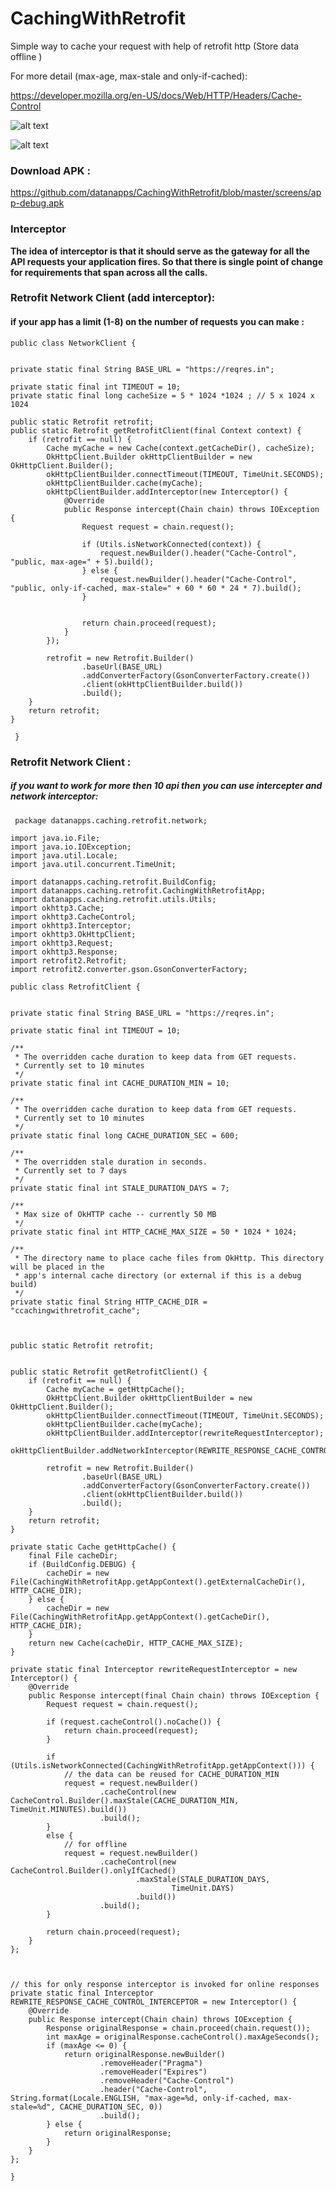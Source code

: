 # CachingWithRetrofit

Simple way to cache  your request with help of retrofit http (Store data offline )


For more detail (max-age, max-stale and only-if-cached):

https://developer.mozilla.org/en-US/docs/Web/HTTP/Headers/Cache-Control


![alt text](https://github.com/datanapps/CachingWithRetrofit/blob/master/screens/demo_0.gif)



![alt text](https://github.com/datanapps/CachingWithRetrofit/blob/master/screens/demo_1.gif)

### Download APK : 

https://github.com/datanapps/CachingWithRetrofit/blob/master/screens/app-debug.apk



### Interceptor
**The idea of interceptor is that it should serve as the gateway for all the API requests your application fires. So that there is single point of change for requirements that span across all the calls.**



### Retrofit Network Client (add interceptor):

#### if your app has a limit (1-8) on the number of requests you can make : 



    public class NetworkClient {


    private static final String BASE_URL = "https://reqres.in";

    private static final int TIMEOUT = 10;
    private static final long cacheSize = 5 * 1024 *1024 ; // 5 x 1024 x 1024

    public static Retrofit retrofit;
    public static Retrofit getRetrofitClient(final Context context) {
        if (retrofit == null) {
            Cache myCache = new Cache(context.getCacheDir(), cacheSize);
            OkHttpClient.Builder okHttpClientBuilder = new OkHttpClient.Builder();
            okHttpClientBuilder.connectTimeout(TIMEOUT, TimeUnit.SECONDS);
            okHttpClientBuilder.cache(myCache);
            okHttpClientBuilder.addInterceptor(new Interceptor() {
                @Override
                public Response intercept(Chain chain) throws IOException {
                    Request request = chain.request();

                    if (Utils.isNetworkConnected(context)) {
                        request.newBuilder().header("Cache-Control", "public, max-age=" + 5).build();
                    } else {
                        request.newBuilder().header("Cache-Control", "public, only-if-cached, max-stale=" + 60 * 60 * 24 * 7).build();
                    }


                    return chain.proceed(request);
                }
            });

            retrofit = new Retrofit.Builder()
                    .baseUrl(BASE_URL)
                    .addConverterFactory(GsonConverterFactory.create())
                    .client(okHttpClientBuilder.build())
                    .build();
        }
        return retrofit;
    }

     }
     
     
### Retrofit Network Client :
     
 ##### if you want to work for more then 10 api then you can use intercepter and network interceptor: 
     
     
     
     package datanapps.caching.retrofit.network;

    import java.io.File;
    import java.io.IOException;
    import java.util.Locale;
    import java.util.concurrent.TimeUnit;

    import datanapps.caching.retrofit.BuildConfig;
    import datanapps.caching.retrofit.CachingWithRetrofitApp;
    import datanapps.caching.retrofit.utils.Utils;
    import okhttp3.Cache;
    import okhttp3.CacheControl;
    import okhttp3.Interceptor;
    import okhttp3.OkHttpClient;
    import okhttp3.Request;
    import okhttp3.Response;
    import retrofit2.Retrofit;
    import retrofit2.converter.gson.GsonConverterFactory;

    public class RetrofitClient {


    private static final String BASE_URL = "https://reqres.in";

    private static final int TIMEOUT = 10;
    
    /**
     * The overridden cache duration to keep data from GET requests.
     * Currently set to 10 minutes
     */
    private static final int CACHE_DURATION_MIN = 10;

    /**
     * The overridden cache duration to keep data from GET requests.
     * Currently set to 10 minutes
     */
    private static final long CACHE_DURATION_SEC = 600;

    /**
     * The overridden stale duration in seconds.
     * Currently set to 7 days
     */
    private static final int STALE_DURATION_DAYS = 7;

    /**
     * Max size of OkHTTP cache -- currently 50 MB
     */
    private static final int HTTP_CACHE_MAX_SIZE = 50 * 1024 * 1024;

    /**
     * The directory name to place cache files from OkHttp. This directory will be placed in the
     * app's internal cache directory (or external if this is a debug build)
     */
    private static final String HTTP_CACHE_DIR = "ccachingwithretrofit_cache";



    public static Retrofit retrofit;


    public static Retrofit getRetrofitClient() {
        if (retrofit == null) {
            Cache myCache = getHttpCache();
            OkHttpClient.Builder okHttpClientBuilder = new OkHttpClient.Builder();
            okHttpClientBuilder.connectTimeout(TIMEOUT, TimeUnit.SECONDS);
            okHttpClientBuilder.cache(myCache);
            okHttpClientBuilder.addInterceptor(rewriteRequestInterceptor);
            okHttpClientBuilder.addNetworkInterceptor(REWRITE_RESPONSE_CACHE_CONTROL_INTERCEPTOR);

            retrofit = new Retrofit.Builder()
                    .baseUrl(BASE_URL)
                    .addConverterFactory(GsonConverterFactory.create())
                    .client(okHttpClientBuilder.build())
                    .build();
        }
        return retrofit;
    }

    private static Cache getHttpCache() {
        final File cacheDir;
        if (BuildConfig.DEBUG) {
            cacheDir = new File(CachingWithRetrofitApp.getAppContext().getExternalCacheDir(), HTTP_CACHE_DIR);
        } else {
            cacheDir = new File(CachingWithRetrofitApp.getAppContext().getCacheDir(), HTTP_CACHE_DIR);
        }
        return new Cache(cacheDir, HTTP_CACHE_MAX_SIZE);
    }

    private static final Interceptor rewriteRequestInterceptor = new Interceptor() {
        @Override
        public Response intercept(final Chain chain) throws IOException {
            Request request = chain.request();

            if (request.cacheControl().noCache()) {
                return chain.proceed(request);
            }

            if (Utils.isNetworkConnected(CachingWithRetrofitApp.getAppContext())) {
                // the data can be reused for CACHE_DURATION_MIN
                request = request.newBuilder()
                        .cacheControl(new CacheControl.Builder().maxStale(CACHE_DURATION_MIN, TimeUnit.MINUTES).build())
                        .build();
            }
            else {
                // for offline
                request = request.newBuilder()
                        .cacheControl(new CacheControl.Builder().onlyIfCached()
                                .maxStale(STALE_DURATION_DAYS,
                                        TimeUnit.DAYS)
                                .build())
                        .build();
            }

            return chain.proceed(request);
        }
    };



    // this for only response interceptor is invoked for online responses
    private static final Interceptor REWRITE_RESPONSE_CACHE_CONTROL_INTERCEPTOR = new Interceptor() {
        @Override
        public Response intercept(Chain chain) throws IOException {
            Response originalResponse = chain.proceed(chain.request());
            int maxAge = originalResponse.cacheControl().maxAgeSeconds();
            if (maxAge <= 0) {
                return originalResponse.newBuilder()
                        .removeHeader("Pragma")
                        .removeHeader("Expires")
                        .removeHeader("Cache-Control")
                        .header("Cache-Control", String.format(Locale.ENGLISH, "max-age=%d, only-if-cached, max-stale=%d", CACHE_DURATION_SEC, 0))
                        .build();
            } else {
                return originalResponse;
            }
        }
    };

    }
